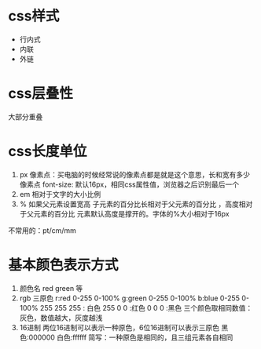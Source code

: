 # css样式

- 行内式
- 内联
- 外链

# css层叠性

大部分重叠

# css长度单位

1. px
   像素点：买电脑的时候经常说的像素点都是就是这个意思，长和宽有多少像素点
   font-size: 默认16px，相同css属性值，浏览器之后识别最后一个
2. em
   相对于文字的大小比例
3. %
   如果父元素设置宽高
   子元素的百分比长相对于父元素的百分比 ，高度相对于父元素的百分比
   元素默认高度是撑开的。字体的%大小相对于16px

不常用的：pt/cm/mm
# 基本颜色表示方式
1. 颜色名
red green 等
2. rgb 三原色
r:red 0-255 0-100%
g:green 0-255 0-100%
b:blue 0-255 0-100%
255 255 255 : 白色
255 0 0 :红色
0 0 0 :黑色
三个颜色取相同数值：灰色，数值越大，灰度越浅
3. 16进制
两位16进制可以表示一种原色，6位16进制可以表示三原色
黑色:000000 
白色:ffffff
简写：一种原色是相同的，且三组元素各自相同
